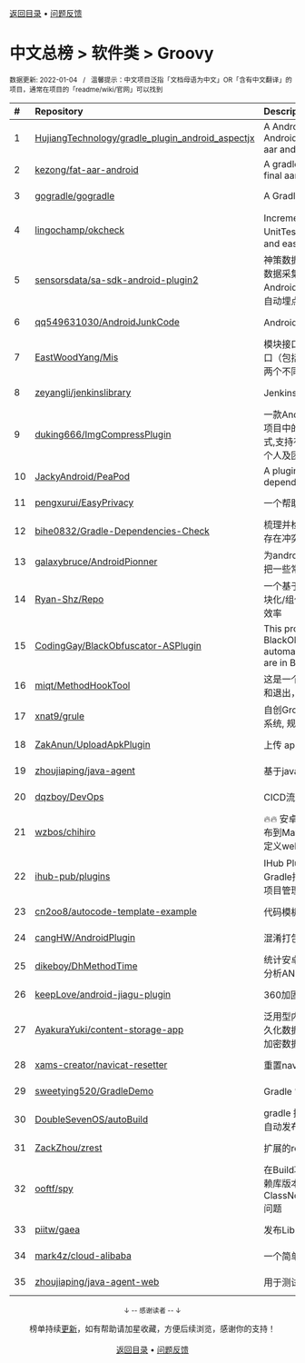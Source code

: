 <a href="https://gitee.com/GrowingGit/GitHub-Chinese-Top-Charts#github中文排行榜">返回目录</a> • <a href="/content/docs/feedback.md">问题反馈</a>

# 中文总榜 > 软件类 > Groovy
<sub>数据更新: 2022-01-04&nbsp;&nbsp;&nbsp;/&nbsp;&nbsp;&nbsp;温馨提示：中文项目泛指「文档母语为中文」OR「含有中文翻译」的项目，通常在项目的「readme/wiki/官网」可以找到</sub>

|#|Repository|Description|Stars|Updated|
|:-|:-|:-|:-|:-|
|1|[HujiangTechnology/gradle_plugin_android_aspectjx](https://gitee.com/HujiangTechnology/gradle_plugin_android_aspectjx)|A Android gradle plugin that effects AspectJ on Android project and can hook methods in Kotlin, aar and jar file.|3588|2021-09-15|
|2|[kezong/fat-aar-android](https://gitee.com/kezong/fat-aar-android)|A gradle plugin that merge dependencies into the final aar file works with AGP 3.+|2101|2021-11-16|
|3|[gogradle/gogradle](https://gitee.com/gogradle/gogradle)|A Gradle Plugin Providing Full Support for Go|740|2021-10-11|
|4|[lingochamp/okcheck](https://gitee.com/lingochamp/okcheck)|Incremental scan，integrate Lint、KtLint、UnitTest、Checkstyle、Findbugs、Pmd, powerful and easy to use|294|2021-09-27|
|5|[sensorsdata/sa-sdk-android-plugin2](https://gitee.com/sensorsdata/sa-sdk-android-plugin2)|神策数据官方 Android 埋点插件，用于 Android 端的数据采集。通过使用字节码插桩（ASM）的技术实现 Android 端的全埋点（无埋点、无码埋点、无痕埋点、自动埋点）。|292|2021-12-15|
|6|[qq549631030/AndroidJunkCode](https://gitee.com/qq549631030/AndroidJunkCode)|Android马甲包生成垃圾代码插件|248|2021-11-08|
|7|[EastWoodYang/Mis](https://gitee.com/EastWoodYang/Mis)|模块接口服务，如何在一个模块内维护其对外暴露的接口（包括打包发布），而不是把接口和接口实现分离到两个不同的模块？|135|2021-07-15|
|8|[zeyangli/jenkinslibrary](https://gitee.com/zeyangli/jenkinslibrary)|Jenkins共享库|99|2021-10-17|
|9|[duking666/ImgCompressPlugin](https://gitee.com/duking666/ImgCompressPlugin)|一款Android端自动化图片压缩的gradle插件,一键扫描项目中的资源目录并进行批量图片压缩,提供3种压缩方式,支持有损及无损压缩.同时会记录已压缩的文件,适合个人及团队协同使用.|90|2021-11-03|
|10|[JackyAndroid/PeaPod](https://gitee.com/JackyAndroid/PeaPod)|A plugin that replaces external module dependencies with project dependencies.|80|2021-07-05|
|11|[pengxurui/EasyPrivacy](https://gitee.com/pengxurui/EasyPrivacy)|一个帮助开发者快速找到国内隐私整改问题的工具|70|2021-12-27|
|12|[bihe0832/Gradle-Dependencies-Check](https://gitee.com/bihe0832/Gradle-Dependencies-Check)|梳理并检查项目中多个module的gradle依赖配置是否存在冲突|35|2021-10-12|
|13|[galaxybruce/AndroidPionner](https://gitee.com/galaxybruce/AndroidPionner)|为android工程编译提供常用功能的gradle插件，旨在把一些常用自动化的脚本收集在一起。|34|2021-12-07|
|14|[Ryan-Shz/Repo](https://gitee.com/Ryan-Shz/Repo)|一个基于shell + gradle开发的效率工具，用来优化模块化/组件化分仓后带来的编译和调试痛点，提升开发效率|27|2021-07-27|
|15|[CodingGay/BlackObfuscator-ASPlugin](https://gitee.com/CodingGay/BlackObfuscator-ASPlugin)|This project is an Android Studio plugin version of BlackObfuscator, it supports obfuscating code automatically. More information about this project are in BlackObfuscator.|21|2021-12-18|
|16|[miqt/MethodHookTool](https://gitee.com/miqt/MethodHookTool)|这是一个android 方法 hook 插件，通过hook方法进入和退出，能进行很多自定义的事情|19|2021-07-29|
|17|[xnat9/grule](https://gitee.com/xnat9/grule)|自创Groovy DSL 动态规则(rule)执行引擎. 特色 风控系统, 规则引擎, 动态接口配置(低代码)|15|2021-12-18|
|18|[ZakAnun/UploadApkPlugin](https://gitee.com/ZakAnun/UploadApkPlugin)|上传 apk 文件到指定测试平台的插件|13|2021-10-18|
|19|[zhoujiaping/java-agent](https://gitee.com/zhoujiaping/java-agent)|基于java5 Instrument api实现的mock框架|10|2021-07-01|
|20|[dqzboy/DevOps](https://gitee.com/dqzboy/DevOps)|CICD流水线|9|2022-01-01|
|21|[wzbos/chihiro](https://gitee.com/wzbos/chihiro)|🔥🔥 安卓组件化插件 🔥🔥 支持多工程联调、组件快速发布到Maven私服、企业微信机器人、钉钉机器人、自定义webhook|9|2021-12-07|
|22|[ihub-pub/plugins](https://gitee.com/ihub-pub/plugins)|IHub Plugins：一套Gradle插件集，封装了常用Gradle插件，并做了一些个性化缺省配置，极大的简化项目管理配置。|7|2021-12-31|
|23|[cn2oo8/autocode-template-example](https://gitee.com/cn2oo8/autocode-template-example)|代码模板示例|6|2021-09-06|
|24|[cangHW/AndroidPlugin](https://gitee.com/cangHW/AndroidPlugin)|混淆打包插件|5|2021-06-26|
|25|[dikeboy/DhMethodTime](https://gitee.com/dikeboy/DhMethodTime)|统计安卓所有方法执行耗时   ,用于开发 测试时分析性能,分析ANR,Calculate android method time,|5|2021-08-17|
|26|[keepLove/android-jiagu-plugin](https://gitee.com/keepLove/android-jiagu-plugin)|360加固Gradle插件|5|2021-10-12|
|27|[AyakuraYuki/content-storage-app](https://gitee.com/AyakuraYuki/content-storage-app)|泛用型内容管理工具，采用JSON存储内容，SQLite持久化数据，TOTP时间动态码校验用户，Base64/DES加密数据|4|2021-09-13|
|28|[xams-creator/navicat-resetter](https://gitee.com/xams-creator/navicat-resetter)|重置navicat激活时间的IDEA跨平台插件 |3|2021-12-31|
|29|[sweetying520/GradleDemo](https://gitee.com/sweetying520/GradleDemo)|Gradle 常用 API 介绍|2|2021-07-28|
|30|[DoubleSevenOS/autoBuild](https://gitee.com/DoubleSevenOS/autoBuild)|gradle 插件，可自动化打包，上传蒲公英，webhook自动发布钉钉等|2|2021-07-13|
|31|[ZackZhou/zrest](https://gitee.com/ZackZhou/zrest)|扩展的restassured接口自动化|2|2021-06-30|
|32|[ooftf/spy](https://gitee.com/ooftf/spy)|在Build项目时检查Class之间的引用关系，避免因为依赖库版本问题而产生的ClassNotFoundException,NoSuchMethodException问题|2|2021-07-19|
|33|[piitw/gaea](https://gitee.com/piitw/gaea)|发布Library的轻量级插件|2|2021-09-02|
|34|[mark4z/cloud-alibaba](https://gitee.com/mark4z/cloud-alibaba)|一个简单的Spring cloud alibaba demo|2|2021-10-06|
|35|[zhoujiaping/java-agent-web](https://gitee.com/zhoujiaping/java-agent-web)|用于测试java-agent项目|2|2021-06-07|

<div align="center">
    <p><sub>↓ -- 感谢读者 -- ↓</sub></p>
    榜单持续<a href="/content/docs/milestone.md">更新</a>，如有帮助请加星收藏，方便后续浏览，感谢你的支持！
</div>

<br/>

<div align="center"><a href="https://gitee.com/GrowingGit/GitHub-Chinese-Top-Charts#github中文排行榜">返回目录</a> • <a href="/content/docs/feedback.md">问题反馈</a></div>
